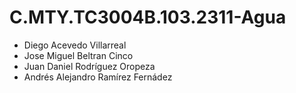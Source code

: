 # C.MTY.TC3004B.103.2311-Agua

* Diego Acevedo Villarreal
* Jose Miguel Beltran Cinco
* Juan Daniel Rodríguez Oropeza
* Andrés Alejandro Ramírez Fernádez

